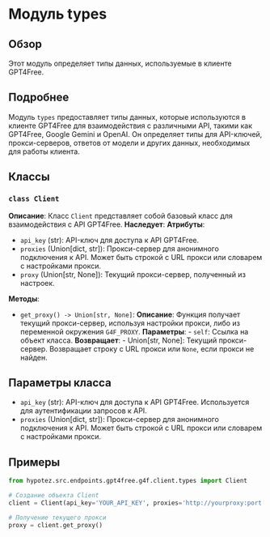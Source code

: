# Модуль types

## Обзор

Этот модуль определяет типы данных, используемые в клиенте GPT4Free.

## Подробнее

Модуль `types` предоставляет типы данных, которые используются в клиенте GPT4Free для взаимодействия с различными API, такими как GPT4Free, Google Gemini и OpenAI. 
Он определяет типы для API-ключей, прокси-серверов, ответов от модели и  других  данных, необходимых для работы клиента.

## Классы

### `class Client`

**Описание**: Класс `Client`  представляет собой базовый класс для взаимодействия с API GPT4Free. 
**Наследует**: 
**Атрибуты**:
 - `api_key` (str): API-ключ для доступа к API GPT4Free.
 - `proxies` (Union[dict, str]): Прокси-сервер для анонимного подключения к API. Может быть строкой с URL прокси или словарем с настройками прокси.
 - `proxy` (Union[str, None]): Текущий прокси-сервер, полученный из настроек. 

**Методы**:

 - `get_proxy() -> Union[str, None]`: 
     **Описание**:  Функция получает текущий прокси-сервер, используя настройки прокси, либо из  переменной окружения  `G4F_PROXY`.
     **Параметры**:
         - `self`: Ссылка на объект класса.
     **Возвращает**:
         - Union[str, None]: Текущий прокси-сервер. Возвращает строку с URL прокси или `None`, если прокси не найден.

## Параметры класса

 - `api_key` (str): API-ключ для доступа к API GPT4Free. Используется для аутентификации запросов к API.
 - `proxies` (Union[dict, str]): Прокси-сервер для анонимного подключения к API. Может быть строкой с URL прокси или словарем с настройками прокси. 

## Примеры

```python
from hypotez.src.endpoints.gpt4free.g4f.client.types import Client

# Создание объекта Client
client = Client(api_key='YOUR_API_KEY', proxies='http://yourproxy:port')

# Получение текущего прокси
proxy = client.get_proxy()
```
